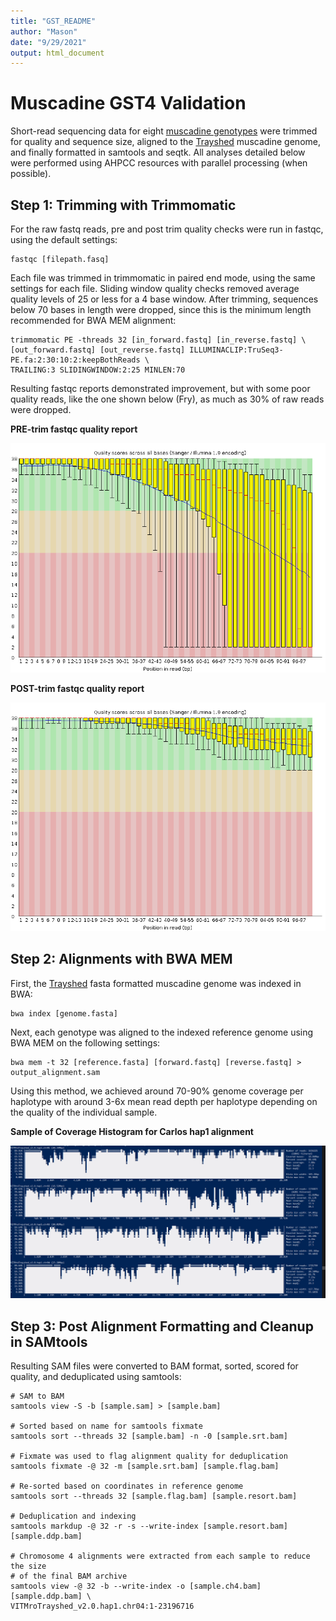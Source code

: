 ```yaml
---
title: "GST_README"
author: "Mason"
date: "9/29/2021"
output: html_document
---
```


# Muscadine GST4 Validation

Short-read sequencing data for eight [muscadine genotypes](https://www.ncbi.nlm.nih.gov/sra/?term=PRJNA397021) were trimmed for quality 
and sequence size, aligned to the [Trayshed](http://www.grapegenomics.com/pages/Mrot/download.php) muscadine genome, and finally formatted in samtools and seqtk. All analyses 
detailed below were performed using AHPCC resources with parallel processing (when possible).

## Step 1: Trimming with Trimmomatic

For the raw fastq reads, pre and post trim quality checks were run in fastqc, 
using the default settings:

    fastqc [filepath.fasq]
    
Each file was trimmed in trimmomatic in paired end mode, using the same settings
for each file.  Sliding window quality checks removed average quality levels of 25
or less for a 4 base window.  After trimming, sequences below 70 bases in length 
were dropped, since this is the minimum length recommended for BWA MEM alignment:

    trimmomatic PE -threads 32 [in_forward.fastq] [in_reverse.fastq] \ 
    [out_forward.fastq] [out_reverse.fastq] ILLUMINACLIP:TruSeq3-PE.fa:2:30:10:2:keepBothReads \
    TRAILING:3 SLIDINGWINDOW:2:25 MINLEN:70
    
Resulting fastqc reports demonstrated improvement, but with some poor quality reads,
like the one shown below (Fry), as much as 30% of raw reads were dropped.

**PRE-trim fastqc quality report**

![pretrim](https://github.com/mchizk1/UA_Fruit_Breeding/blob/main/GST_validation/Fry_pretrim.png)

**POST-trim fastqc quality report**

![pretrim](https://github.com/mchizk1/UA_Fruit_Breeding/blob/main/GST_validation/Fry_posttrim.png)
    
## Step 2: Alignments with BWA MEM

First, the [Trayshed](http://www.grapegenomics.com/pages/Mrot/download.php) fasta
formatted muscadine genome was indexed in BWA:

    bwa index [genome.fasta]
    
Next, each genotype was aligned to the indexed reference genome using BWA MEM on
the following settings:

    bwa mem -t 32 [reference.fasta] [forward.fastq] [reverse.fastq] > output_alignment.sam
    
Using this method, we achieved around 70-90% genome coverage per haplotype with around 3-6x 
mean read depth per haplotype depending on the quality of the individual sample.

**Sample of Coverage Histogram for Carlos hap1 alignment**

![coverage](https://github.com/mchizk1/UA_Fruit_Breeding/blob/main/GST_validation/Carlos_coverage.png)

## Step 3: Post Alignment Formatting and Cleanup in SAMtools

Resulting SAM files were converted to BAM format, sorted, scored for quality, 
and deduplicated using samtools:

    # SAM to BAM
    samtools view -S -b [sample.sam] > [sample.bam]
    
    # Sorted based on name for samtools fixmate
    samtools sort --threads 32 [sample.bam] -n -0 [sample.srt.bam]
    
    # Fixmate was used to flag alignment quality for deduplication
    samtools fixmate -@ 32 -m [sample.srt.bam] [sample.flag.bam]
    
    # Re-sorted based on coordinates in reference genome
    samtools sort --threads 32 [sample.flag.bam] [sample.resort.bam]
    
    # Deduplication and indexing
    samtools markdup -@ 32 -r -s --write-index [sample.resort.bam] [sample.ddp.bam]
    
    # Chromosome 4 alignments were extracted from each sample to reduce the size 
    # of the final BAM archive
    samtools view -@ 32 -b --write-index -o [sample.ch4.bam] [sample.ddp.bam] \
    VITMroTrayshed_v2.0.hap1.chr04:1-23196716


